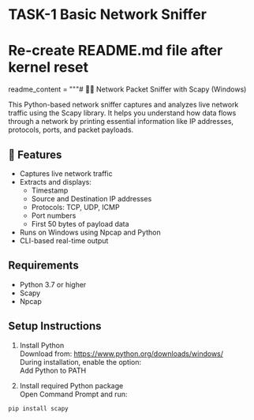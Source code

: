 # TASK-1 Basic Network Sniffer

# Re-create README.md file after kernel reset

readme_content = """# 🕵️‍♂️ Network Packet Sniffer with Scapy (Windows)

This Python-based network sniffer captures and analyzes live network traffic using the Scapy library. It helps you understand how data flows through a network by printing essential information like IP addresses, protocols, ports, and packet payloads.

## 📌 Features

- Captures live network traffic
- Extracts and displays:
  - Timestamp
  - Source and Destination IP addresses
  - Protocols: TCP, UDP, ICMP
  - Port numbers
  - First 50 bytes of payload data
- Runs on Windows using Npcap and Python
- CLI-based real-time output

##  Requirements

- Python 3.7 or higher
- Scapy
- Npcap

##  Setup Instructions

1.  Install Python  
   Download from: https://www.python.org/downloads/windows/  
   During installation, enable the option:  
    Add Python to PATH

2.  Install required Python package  
   Open Command Prompt and run:
   ```bash
   pip install scapy
